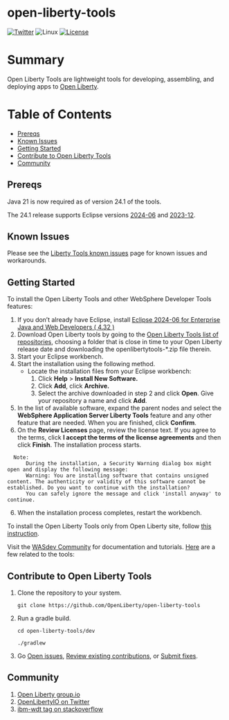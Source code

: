 # open-liberty-tools

[![Twitter](https://img.shields.io/twitter/url/http/shields.io.svg?style=social)](https://twitter.com/OpenLibertyIO)
![Linux](https://img.shields.io/badge/os-linux-green.svg?style=flat)
[![License](https://img.shields.io/badge/License-EPL%201.0-green.svg)](https://opensource.org/licenses/EPL-1.0)

# Summary
Open Liberty Tools are lightweight tools for developing, assembling, and deploying apps to [Open Liberty](https://github.com/OpenLiberty/open-liberty).

# Table of Contents
* [Prereqs](https://github.com/OpenLiberty/open-liberty-tools#prereqs)
* [Known Issues](https://github.com/OpenLiberty/open-liberty-tools#known-issues)
* [Getting Started](https://github.com/OpenLiberty/open-liberty-tools#getting-started)
* [Contribute to Open Liberty Tools](https://github.com/OpenLiberty/open-liberty-tools#contribute-to-open-liberty-tools)
* [Community](https://github.com/OpenLiberty/open-liberty-tools#community)

## Prereqs
Java 21 is now required as of version 24.1 of the tools.

The 24.1 release supports Eclipse versions [2024-06](https://www.eclipse.org/downloads/packages/release/2024-06/r/eclipse-ide-enterprise-java-and-web-developers) and [2023-12](https://www.eclipse.org/downloads/packages/release/2023-12/r/eclipse-ide-enterprise-java-and-web-developers).

## Known Issues
Please see the [Liberty Tools known issues](https://github.com/OpenLiberty/open-liberty-tools/wiki/Liberty-Tools-known-issues) page for known issues and workarounds.

## Getting Started 
To install the Open Liberty Tools and other WebSphere Developer Tools features:
1. If you don’t already have Eclipse, install [Eclipse 2024-06 for Enterprise Java and Web Developers ( 4.32 )](https://www.eclipse.org/downloads/packages/release/2024-06/r/eclipse-ide-enterprise-java-and-web-developers)
2. Download Open Liberty tools by going to the [Open Liberty Tools list of repositories](https://public.dhe.ibm.com/ibmdl/export/pub/software/openliberty/tools/release/?C=N;O=D), choosing a folder that is close in time to your Open Liberty release date and downloading the openlibertytools-*.zip file therein. 
3. Start your Eclipse workbench.
4. Start the installation using the following method.
    * Locate the installation files from your Eclipse workbench:
      1. Click **Help** > **Install New Software.**
      2. Click **Add**, click **Archive.**
      3. Select the archive downloaded in step 2 and click **Open**. Give your repository a name and click **Add**.
5. In the list of available software, expand the parent nodes and select the **WebSphere Application Server Liberty Tools** feature and any other feature that are needed. When you are finished, click **Confirm**.
6. On the **Review Licenses** page, review the license text. If you agree to the terms, click **I accept the terms of the license agreements** and then click **Finish**. The installation process starts.
   
```
  Note:
      During the installation, a Security Warning dialog box might open and display the following message:
      Warning: You are installing software that contains unsigned content. The authenticity or validity of this software cannot be established. Do you want to continue with the installation? 
      You can safely ignore the message and click 'install anyway' to continue.
```

6. When the installation process completes, restart the workbench.

To install the Open Liberty Tools only from Open Liberty site, follow [this instruction](https://github.com/OpenLiberty/open-liberty-tools/blob/main/INSTALL_OPENLIBERTYTOOLS.md).

Visit the [WASdev Community](https://developer.ibm.com/wasdev/) for documentation and tutorials. [Here](https://developer.ibm.com/wasdev/docs/category/tools/) are a few related to the tools:

## Contribute to Open Liberty Tools
1. Clone the repository to your system.

    ```git clone https://github.com/OpenLiberty/open-liberty-tools```
    
2. Run a gradle build.

    ```cd open-liberty-tools/dev```
    
    ```./gradlew```
 
3. Go [Open issues](https://github.com/OpenLiberty/open-liberty-tools/issues), [Review existing contributions](https://github.com/OpenLiberty/open-liberty-tools/pulls), or [Submit fixes](https://github.com/OpenLiberty/open-liberty-tools/blob/main/CONTRIBUTING.md).

## Community
1. [Open Liberty group.io](https://groups.io/g/openliberty)
2. [OpenLibertyIO on Twitter](https://twitter.com/OpenLibertyIO)
3. [ibm-wdt tag on stackoverflow](https://stackoverflow.com/questions/tagged/ibm-wdt)

